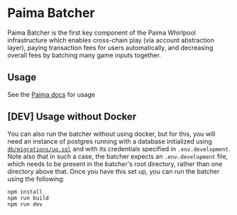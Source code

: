 # Paima Batcher

Paima Batcher is the first key component of the Paima Whirlpool infrastructure which enables cross-chain play (via account abstraction layer), paying transaction fees for users automatically, and decreasing overall fees by batching many game inputs together.

## Usage

See the [Paima docs](https://docs.paimastudios.com) for usage

## [DEV] Usage without Docker

You can also run the batcher without using docker, but for this, you will need an instance of postgres running with a database initialized using [`db/migrations/up.sql`](db/migrations/up.sql) and with its credentials specified in `.env.development`. Note also that in such a case, the batcher expects an `.env.development` file, which needs to be present in the batcher's root directory, rather than one directory above that. Once you have this set up, you can run the batcher using the following:

```
npm install
npm run build
npm run dev
```
